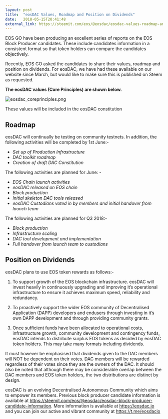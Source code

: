 ```yaml
---
layout: post
title:  "eosDAC Values, Roadmap and Position on Dividends"
date:   2018-05-15T20:41:48
external_link: https://steemit.com/eos/@eosdac/eosdac-values-roadmap-and-position-on-dividends
---
```

EOS GO have been producing an excellent series of reports on the EOS Block Producer candidates. These include candidates information in a consistent format so that token holders can compare the candidates objectively.

Recently, EOS GO asked the candidates to share their values, roadmap and position on dividends. For eosDAC, we have had these available on our website since March, but would like to make sure this is published on Steem as requested.

**The eosDAC values (Core Principles) are shown below.**

![eosdac_coreprinciples.png](https://steemitimages.com/DQmWXV8voEw7o77K4DECWgHKfTDxsHQbCz2Qp25XPLJMMtn/eosdac_coreprinciples.png)


These values will be included in the eosDAC constitution

## Roadmap

eosDAC will continually be testing on community testnets. In addition, the following activities will be completed by 1st June:-

- _Set up of Production Infrastructure_
- _DAC toolkit roadmap_
- _Creation of draft DAC Constitution_

The following activities are planned for June: -

- _EOS Chain launch activities_
- _eosDAC released on EOS chain_
- _Block production_
- _Initial skeleton DAC tools released_
- _eosDAC Custodians voted in by members and initial handover from launch team_

The following activities are planned for Q3 2018:-

- _Block production_
- _Infrastructure scaling_
- _DAC tool development and implementation_
- _Full handover from launch team to custodians_

## Position on Dividends

eosDAC plans to use EOS token rewards as follows:-

1. To support growth of the EOS blockchain infrastructure. eosDAC will invest heavily in continuously upgrading and improving it’s operational infrastructure to ensure it achieves maximum speed, reliability and redundancy.

2. To proactively support the wider EOS community of Decentralised Application (DAPP) developers and end­users through investing in it’s own DAPP development and through providing community grants.

3. Once sufficient funds have been allocated to operational costs, infrastructure growth, community development and contingency funds, eosDAC intends to distribute surplus EOS tokens as decided by eosDAC token holders. This may take many formats including dividends.

It must however be emphasised that dividends given to the DAC members will NOT be dependent on their votes. DAC members will be rewarded regardless of their votes since they are the owners of the DAC. It should also be noted that although there may be considerable overlap between the DAC members and EOS token holders, the two distributions are distinct by design. 

eosDAC is an evolving Decentralised Autonomous Community which aims to empower its members.  Previous block producer candidate information is available at https://steemit.com/eos/@eosdac/eosdac-block-producer-candidate-information. More information is available at https://eosdac.io and you can join our active and vibrant community at https://t.me/eosdacio
